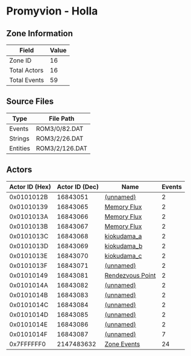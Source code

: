 # Promyvion - Holla

## Zone Information

| Field        |   Value |
|--------------|---------|
| Zone ID      |      16 |
| Total Actors |      16 |
| Total Events |      59 |

## Source Files

| Type     | File Path      |
|----------|----------------|
| Events   | ROM3/0/82.DAT  |
| Strings  | ROM3/2/26.DAT  |
| Entities | ROM3/2/126.DAT |

## Actors

| Actor ID (Hex)   |   Actor ID (Dec) | Name                                                       |   Events |
|------------------|------------------|------------------------------------------------------------|----------|
| 0x0101012B       |         16843051 | [(unnamed)](./16843051.md)                                 |        2 |
| 0x01010139       |         16843065 | [Memory Flux](./16843065%20-%20Memory%20Flux.md)           |        2 |
| 0x0101013A       |         16843066 | [Memory Flux](./16843066%20-%20Memory%20Flux.md)           |        2 |
| 0x0101013B       |         16843067 | [Memory Flux](./16843067%20-%20Memory%20Flux.md)           |        2 |
| 0x0101013C       |         16843068 | [kiokudama_a](./16843068%20-%20kiokudama_a.md)             |        2 |
| 0x0101013D       |         16843069 | [kiokudama_b](./16843069%20-%20kiokudama_b.md)             |        2 |
| 0x0101013E       |         16843070 | [kiokudama_c](./16843070%20-%20kiokudama_c.md)             |        2 |
| 0x0101013F       |         16843071 | [(unnamed)](./16843071.md)                                 |        2 |
| 0x01010149       |         16843081 | [Rendezvous Point](./16843081%20-%20Rendezvous%20Point.md) |        2 |
| 0x0101014A       |         16843082 | [(unnamed)](./16843082.md)                                 |        2 |
| 0x0101014B       |         16843083 | [(unnamed)](./16843083.md)                                 |        2 |
| 0x0101014C       |         16843084 | [(unnamed)](./16843084.md)                                 |        2 |
| 0x0101014D       |         16843085 | [(unnamed)](./16843085.md)                                 |        2 |
| 0x0101014E       |         16843086 | [(unnamed)](./16843086.md)                                 |        2 |
| 0x0101014F       |         16843087 | [(unnamed)](./16843087.md)                                 |        7 |
| 0x7FFFFFF0       |       2147483632 | [Zone Events](./Zone%20Events.md)                          |       24 |